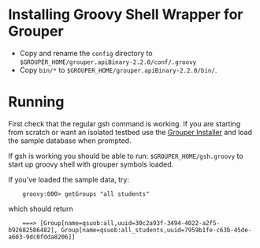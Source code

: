 
Installing Groovy Shell Wrapper for Grouper
===========================================

* Copy and rename the `config` directory to `$GROUPER_HOME/grouper.apiBinary-2.2.0/conf/.groovy`
* Copy `bin/*` to `$GROUPER_HOME/grouper.apiBinary-2.2.0/bin/`.

Running
=======

First check that the regular gsh command is working.  If you are starting from scratch or want an isolated testbed use the [Grouper Installer](https://spaces.internet2.edu/display/Grouper/Grouper+Downloads) and load the sample database when prompted.

If gsh is working you should be able to run:
`$GROUPER_HOME/gsh.groovy` to start up groovy shell with grouper symbols loaded.

If you've loaded the sample data, try:

```
    groovy:000> getGroups "all students"
```

which should return

```
    ===> [Group[name=qsuob:all,uuid=30c2a93f-3494-4022-a2f5-b92682586482], Group[name=qsuob:all_students,uuid=7959b1fe-c63b-45de-a603-9dc0fdda8206]]
```

